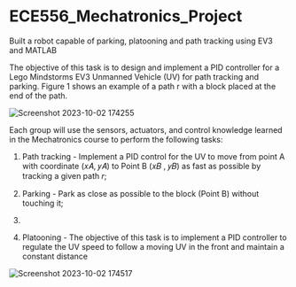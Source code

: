 # ECE556_Mechatronics_Project
Built a robot capable of parking, platooning and path tracking using EV3 and MATLAB

The objective of this task is to design and implement a PID controller for a Lego Mindstorms EV3 Unmanned Vehicle (UV) for path tracking and parking. Figure 1 shows an example of a path r with a block placed at the end of the path.


![Screenshot 2023-10-02 174255](https://github.com/dhirdhir1997/ECE556_Mechatronics_Project/assets/119910232/7a35c7a9-c0ca-4ae9-8632-e478b81c5f93)

Each group will use the sensors, actuators, and control knowledge learned in the Mechatronics course to
perform the following tasks:
1. Path tracking - Implement a PID control for the UV to move from point A with coordinate (𝑥𝐴, 𝑦𝐴) to
Point B (𝑥𝐵 , 𝑦𝐵) as fast as possible by tracking a given path 𝑟;

3. Parking - Park as close as possible to the block (Point B) without touching it;
4. 
5. Platooning - The objective of this task is to implement a PID controller to regulate the UV speed to follow a moving UV in the
front and maintain a constant distance

![Screenshot 2023-10-02 174517](https://github.com/dhirdhir1997/ECE556_Mechatronics_Project/assets/119910232/15d2a9f1-f049-455c-a984-e8ee74e77359)
